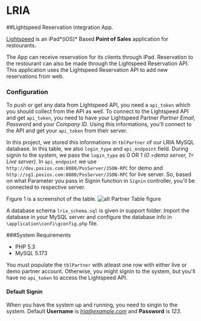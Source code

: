 # LRIA 
##Lightspeed Reservation Integration App.

[Lightspeed](http://www.lightspeedpos.com/restaurant/restaurant-pos-system-full-screen/) is an iPad*(iOS)* Based __Point of Sales__ application for restourants. 

The App can receive reservation for its clients through iPad. Reservation to the restourant can also be made through the Lightspeed Reservation API.  This application uses the Lightspeed Reservation API to add new reservations from web.


### Configuration
To push or get any data from Lightspeed API, you need a `api_token` which you should collect from the API as well. To connect to the Lightspeed API and get `api_token`, you need to have your Lightspeed Partner *Partner Email*, *Password* and your *Company ID*. Using this informations, you'll connect to the API and get your `api_token` from their server.

In this project, we stored this informations in `tblPartner` of our LRIA MySQL database. In this table, we also `login_type` and `api_endpoint` field. During signin to the system, we pass the `login_type` as 0 OR 1 *(0 =demo server, 1= Live server)*. In `api_endpoint` we use `http://dev.posios.com:8080/PosServer/JSON-RPC` for demo and `http://sg1.posios.com:8080/PosServer/JSON-RPC` for live server. So, based on what Parameter you pass in Signin function in `Signin` controller, you'll be connected to respective server. 

Figure 1 is a screenshot of the table. ![alt Partner Table figure](http://i.imgur.com/8d0ndRW.png "Figure 1: Partner Table")

A database schema `lria_schema.sql` is given in support folder. Import the database in your MySQL server and configure the database info in `\application\confi\gconfig.php` file.

###System Requirements
* PHP 5.3
* MySQL 5.173

You must populate the `tblPartner` with atleast one row with either live or demo partner account. Otherwise, you might signin to the system, but you'll have no `api_token` to access the Lightspeed API.


#### Default Signin
When you have the system up and running, you need to singin to the system. Default __Username__ is *lria@example.com* and __Password__ is *123*.

